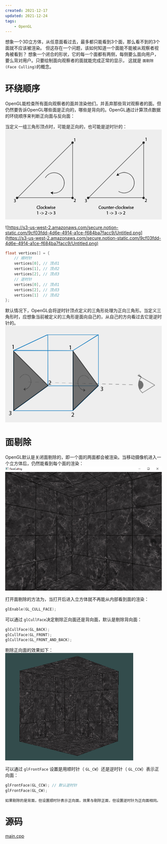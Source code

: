 ```yaml
---
created: 2021-12-17
updated: 2021-12-24
tags:
    - OpenGL
---
```

想象一个3D立方体，从任意面看过去，最多都只能看到3个面，那么看不到的3个面就不应该被渲染。 但这存在一个问题，该如何知道一个面能不能被从观察者视角被看到？ 想象一个闭合的形状，它的每一个面都有两侧，每侧要么面向用户，要么背对用户。只要绘制面向观察者的面就能完成正常的显示， 这就是 `面剔除 (Face Culling)`的概念。

# 环绕顺序

OpenGL能检查所有面向观察者的面并渲染他们，并丢弃那些背对观察者的面。但仍然要告诉OpenGL哪些面是正向的，哪些是背向的。OpenGL通过计算顶点数据的环绕顺序来判断正向面与反向面：

当定义一组三角形顶点时，可能是正向的，也可能是逆时针的：
![|500](assets/Learn%20OpenGL%20-%20Ch%2018%20Face%20Culling/Untitled.png)

![https://s3-us-west-2.amazonaws.com/secure.notion-static.com/9cf03fdd-4d6e-4914-a1ce-f684ba7facc9/Untitled.png](https://s3-us-west-2.amazonaws.com/secure.notion-static.com/9cf03fdd-4d6e-4914-a1ce-f684ba7facc9/Untitled.png)

```cpp
float vertices[] = {
    // 顺时针
    vertices[0], // 顶点1
    vertices[1], // 顶点2
    vertices[2], // 顶点3
    // 逆时针
    vertices[0], // 顶点1
    vertices[2], // 顶点3
    vertices[1]  // 顶点2
};
```

默认情况下，OpenGL会将逆时针顶点定义的三角形处理为正向三角形。当定义三角形时，应想象当前被定义的三角形是面向自己的，从自己的方向看过去它是逆时针的。
![|500](assets/Learn%20OpenGL%20-%20Ch%2018%20Face%20Culling/Untitled%201.png)

# 面剔除

OpenGL默认是关闭面剔除的，即一个面的两面都会被渲染。当移动摄像机进入一个立方体后，仍然能看到每个面的渲染：
![|400](assets/Learn%20OpenGL%20-%20Ch%2018%20Face%20Culling/Untitled%202.png)

打开面剔除的方法为，当打开后进入立方体就不再能从内部看到面的渲染：

```cpp
glEnable(GL_CULL_FACE);
```

可以通过 `glCullFace`决定剔除正向面还是背向面，默认是剔除背向面：

```cpp
glCullFace(GL_BACK);
glCullFace(GL_FRONT);
glCullFace(GL_FRONT_AND_BACK);
```

剔除正向面的效果如下：
![|400](assets/Learn%20OpenGL%20-%20Ch%2018%20Face%20Culling/Untitled%203.png)

可以通过 `glFrontFace` 设置是用顺时针（ `GL_CW`）还是逆时针（ `GL_CCW`）表示正向面：

```cpp
glFrontFace(GL_CCW); // 默认逆时针
glFrontFace(GL_CW);
```

```ad-warning
如果剔除的是背面，但设置顺时针表示正向面，效果与剔除正面，但设置逆时针为正向面相同。
```

# 源码
[main.cpp](https://raw.githubusercontent.com/xuejiaW/Study-Notes/master/LearnOpenGL_VSCode/src/16.FaceCulling/main.cpp)